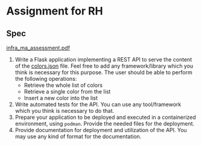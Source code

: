 # Assignment for RH

## Spec

[infra_ma_assessment.pdf](docs/infra_ma_assessment.pdf)

1. Write a Flask application implementing a REST API to serve the content of the [colors.json](resources/colors.json) file.
   Feel free to add any framework/library which you think is necessary for this purpose. The user should be able to
   perform the following operations:
    * Retrieve the whole list of colors
    * Retrieve a single color from the list
    * Insert a new color into the list
1. Write automated tests for the API. You can use any tool/framework which you think is necessary to do that.
1. Prepare your application to be deployed and executed in a containerized environment, using `podman`. Provide the
   needed files for the deployment.
1. Provide documentation for deployment and utilization of the API. You may use any kind of format for the
   documentation.
